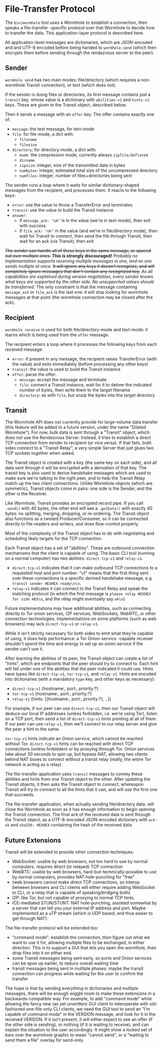 # File-Transfer Protocol

The `bin/wormhole` tool uses a Wormhole to establish a connection, then
speaks a file-transfer -specific protocol over that Wormhole to decide how to
transfer the data. This application-layer protocol is described here.

All application-level messages are dictionaries, which are JSON-encoded and
and UTF-8 encoded before being handed to `wormhole.send` (which then encrypts
them before sending through the rendezvous server to the peer).

## Sender

`wormhole send` has two main modes: file/directory (which requires a
non-wormhole Transit connection), or text (which does not).

If the sender is doing files or directories, its first message contains just
a `transit` key, whose value is a dictionary with `abilities-v1` and
`hints-v1` keys. These are given to the Transit object, described below.

Then it sends a message with an `offer` key. The offer contains exactly one of:

* `message`: the text message, for text-mode
* `file`: for file-mode, a dict with:
    * `filename`
    * `filesize`
* `directory`: for directory-mode, a dict with:
    * `mode`: the compression mode, currently always `zipfile/deflated`
    * `dirname`
    * `zipsize`: integer, size of the transmitted data in bytes
    * `numbytes`: integer, estimated total size of the uncompressed directory
    * `numfiles`: integer, number of files+directories being sent

The sender runs a loop where it waits for similar dictionary-shaped messages
from the recipient, and processes them. It reacts to the following keys:

* `error`: use the value to throw a TransferError and terminates
* `transit`: use the value to build the Transit instance
* `answer`:
    * if `message_ack: "ok"` is in the value (we're in text-mode), then exit with success
    * if `file_ack: "ok"` in the value (and we're in file/directory mode), then
      wait for Transit to connect, then send the file through Transit, then wait
      for an ack (via Transit), then exit

~~The sender can handle all of these keys in the same message, or spaced out over multiple ones.~~ **This is strongly discouraged!** *Probably no implementation supports receiving multiple messages in one, and no one sends multiple at once.* ~~It will ignore any keys it doesn't recognize, and will completely ignore messages that don't contain any recognized key.~~ *As all capabilities are explained during version negotiation, every sender knows what keys are supported by the other side. No unsupported values should be transferred.* The only constraint is that the message containing `message_ack` or `file_ack` is the last one: it will stop looking for wormhole messages at that point (the
wormhole connection may be closed after the ack).

## Recipient

`wormhole receive` is used for both file/directory-mode and text-mode: it
learns which is being used from the `offer` message.

The recipient enters a loop where it processes the following keys from each
received message:

* `error`: if present in any message, the recipient raises TransferError
(with the value) and exits immediately (before processing any other keys)
* `transit`: the value is used to build the Transit instance
* `offer`: parse the offer:
    * `message`: accept the message and terminate
    * `file`: connect a Transit instance, wait for it to deliver the indicated
    number of bytes, then write them to the target filename
    * `directory`: as with `file`, but unzip the bytes into the target directory

## Transit

The Wormhole API does not currently provide for large-volume data transfer
(this feature will be added to a future version, under the name "Dilated
Wormhole"). For now, bulk data is sent through a "Transit" object, which does
not use the Rendezvous Server. Instead, it tries to establish a direct TCP
connection from sender to recipient (or vice versa). If that fails, both
sides connect to a "Transit Relay", a very simple Server that just glues two
TCP sockets together when asked.

The Transit object is created with a key (the same key on each side), and all
data sent through it will be encrypted with a derivation of that key. The
transit key is also used to derive handshake messages which are used to make
sure we're talking to the right peer, and to help the Transit Relay match up
the two client connections. Unlike Wormhole objects (which are symmetric),
Transit objects come in pairs: one side is the Sender, and the other is the
Receiver.

Like Wormhole, Transit provides an encrypted record pipe. If you call
`.send()` with 40 bytes, the other end will see a `.gotData()` with exactly
40 bytes: no splitting, merging, dropping, or re-ordering. The Transit object
also functions as a twisted Producer/Consumer, so it can be connected
directly to file-readers and writers, and does flow-control properly.

Most of the complexity of the Transit object has to do with negotiating and
scheduling likely targets for the TCP connection.

Each Transit object has a set of "abilities". These are outbound connection
mechanisms that the client is capable of using. The basic CLI tool (running
on a normal computer) has two abilities: `direct-tcp-v1` and `relay-v1`.

* `direct-tcp-v1` indicates that it can make outbound TCP connections to a
  requested host and port number. "v1" means that the first thing sent over
  these connections is a specific derived handshake message, e.g. `transit
  sender HEXHEX ready\n\n`.
* `relay-v1` indicates it can connect to the Transit Relay and speak the
  matching protocol (in which the first message is `please relay HEXHEX for
  side HEX\n`, and the relay might eventually say `ok\n`).

Future implementations may have additional abilities, such as connecting
directly to Tor onion services, I2P services, WebSockets, WebRTC, or other
connection technologies. Implementations on some platforms (such as web
browsers) may lack `direct-tcp-v1` or `relay-v1`.

While it isn't strictly necessary for both sides to emit what they're capable
of using, it does help performance: a Tor Onion-service -capable receiver
shouldn't spend the time and energy to set up an onion service if the sender
can't use it.

After learning the abilities of its peer, the Transit object can create a
list of "hints", which are endpoints that the peer should try to connect to.
Each hint will fall under one of the abilities that the peer indicated it
could use. Hints have types like `direct-tcp-v1`, `tor-tcp-v1`, and
`relay-v1`. Hints are encoded into dictionaries (with a mandatory `type` key,
and other keys as necessary):

* `direct-tcp-v1` {hostname:, port:, priority:?}
* `tor-tcp-v1` {hostname:, port:, priority:?}
* `relay-v1` {hints: [{hostname:, port:, priority:?}, ..]}

For example, if our peer can use `direct-tcp-v1`, then our Transit object
will deduce our local IP addresses (unless forbidden, i.e. we're using Tor),
listen on a TCP port, then send a list of `direct-tcp-v1` hints pointing at
all of them. If our peer can use `relay-v1`, then we'll connect to our relay
server and give the peer a hint to the same.

`tor-tcp-v1` hints indicate an Onion service, which cannot be reached without
Tor. `direct-tcp-v1` hints can be reached with direct TCP connections (unless
forbidden) or by proxying through Tor. Onion services take about 30 seconds
to spin up, but bypass NAT, allowing two clients behind NAT boxes to connect
without a transit relay (really, the entire Tor network is acting as a
relay).

The file-transfer application uses `transit` messages to convey these
abilities and hints from one Transit object to the other. After updating the
Transit objects, it then asks the Transit object to connect, whereupon
Transit will try to connect to all the hints that it can, and will use the
first one that succeeds.

The file-transfer application, when actually sending file/directory data,
will close the Wormhole as soon as it has enough information to begin opening
the Transit connection. The final ack of the received data is sent through
the Transit object, as a UTF-8-encoded JSON-encoded dictionary with `ack: ok`
and `sha256: HEXHEX` containing the hash of the received data.


## Future Extensions

Transit will be extended to provide other connection techniques:

* WebSocket: usable by web browsers, not too hard to use by normal computers,
  requires direct (or relayed) TCP connection
* WebRTC: usable by web browsers, hard-but-technically-possible to use by
  normal computers, provides NAT hole-punching for "free"
* (web browsers cannot make direct TCP connections, so interop between
  browsers and CLI clients will either require adding WebSocket to CLI, or a
  relay that is capable of speaking/bridging both)
* I2P: like Tor, but not capable of proxying to normal TCP hints.
* ICE-mediated STUN/STUNT: NAT hole-punching, assisted somewhat by a server
  that can tell you your external IP address and port. Maybe implemented as a
  uTP stream (which is UDP based, and thus easier to get through NAT).

The file-transfer protocol will be extended too:

* "command mode": establish the connection, *then* figure out what we want to
  use it for, allowing multiple files to be exchanged, in either direction.
  This is to support a GUI that lets you open the wormhole, then drop files
  into it on either end.
* some Transit messages being sent early, so ports and Onion services can be
  spun up earlier, to reduce overall waiting time
* transit messages being sent in multiple phases: maybe the transit
  connection can progress while waiting for the user to confirm the transfer

The hope is that by sending everything in dictionaries and multiple messages,
there will be enough wiggle room to make these extensions in a
backwards-compatible way. For example, to add "command mode" while allowing
the fancy new (as yet unwritten) GUI client to interoperate with
old-fashioned one-file-only CLI clients, we need the GUI tool to send an "I'm
capable of command mode" in the VERSION message, and look for it in the
received VERSION. If it isn't present, it will either expect to see an offer
(if the other side is sending), or nothing (if it is waiting to receive), and
can explain the situation to the user accordingly. It might show a locked set
of bars over the wormhole graphic to mean "cannot send", or a "waiting to
send them a file" overlay for send-only.
